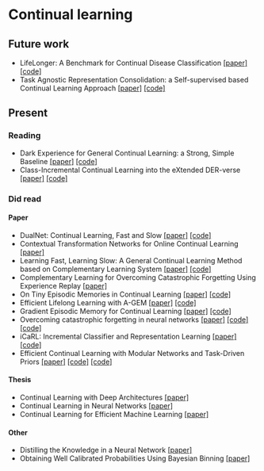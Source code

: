 # Continual learning
## Future work
* LifeLonger: A Benchmark for Continual Disease Classification [[paper]](https://arxiv.org/pdf/2204.05737.pdf) [[code]](https://github.com/mmderakhshani/lifelonger)
* Task Agnostic Representation Consolidation: a Self-supervised based Continual Learning Approach [[paper]](https://arxiv.org/abs/2207.06267) [[code]](https://github.com/neurai-lab/tarc)

## Present
### Reading
* Dark Experience for General Continual Learning: a Strong, Simple Baseline [[paper]](https://paperswithcode.com/paper/dark-experience-for-general-continual) [[code]](https://github.com/aimagelab/mammoth)
* Class-Incremental Continual Learning into the eXtended DER-verse [[paper]](https://arxiv.org/abs/2201.00766) [[code]](https://github.com/aimagelab/mammoth)

### Did read
#### Paper
* DualNet: Continual Learning, Fast and Slow [[paper]](https://arxiv.org/abs/2110.00175) [[code]](https://github.com/phquang/DualNet)
* Contextual Transformation Networks for Online Continual Learning [[paper]](https://openreview.net/forum?id=zx_uX-BO7CH)
* Learning Fast, Learning Slow: A General Continual Learning Method based on Complementary Learning System [[paper]](https://openreview.net/pdf?id=uxxFrDwrE7Y) [[code]](https://github.com/NeurAI-Lab/CLS-ER)
* Complementary Learning for Overcoming Catastrophic Forgetting Using Experience Replay [[paper]](https://arxiv.org/abs/1903.04566)
* On Tiny Episodic Memories in Continual Learning [[paper]](https://arxiv.org/abs/1902.10486) [[code]](https://github.com/facebookresearch/agem)
* Efficient Lifelong Learning with A-GEM [[paper]](https://openreview.net/forum?id=Hkf2_sC5FX) [[code]](https://github.com/facebookresearch/agem)
* Gradient Episodic Memory for Continual Learning [[paper]](https://arxiv.org/abs/1706.08840) [[code]](https://github.com/facebookresearch/GradientEpisodicMemory)
* Overcoming catastrophic forgetting in neural networks [[paper]](https://arxiv.org/abs/1612.00796) [[code]](https://github.com/ariseff/overcoming-catastrophic) [[code]](https://github.com/stokesj/EWC)
* iCaRL: Incremental Classifier and Representation Learning [[paper]](https://arxiv.org/abs/1611.07725) [[code]](https://github.com/srebuffi/iCaRL)
* Efficient Continual Learning with Modular Networks and Task-Driven Priors [[paper]](https://arxiv.org/abs/2012.12631) [[code]](https://github.com/TomVeniat/MNTDP) [[code]](https://github.com/facebookresearch/CTrLBenchmark)

#### Thesis
* Continual Learning with Deep Architectures [[paper]](https://icml.cc/Conferences/2021/ScheduleMultitrack?event=10833)
* Continual Learning in Neural Networks [[paper]](https://arxiv.org/abs/1910.02718)
* Continual Learning for Efficient Machine Learning [[paper]](https://ora.ox.ac.uk/objects/uuid:7a3e5c33-864f-4cfe-8b80-e85cbf651946/files/ddf65v7983)

#### Other
* Distilling the Knowledge in a Neural Network [[paper]](https://arxiv.org/abs/1503.02531)
* Obtaining Well Calibrated Probabilities Using Bayesian Binning [[paper]](https://people.cs.pitt.edu/~milos/research/AAAI_Calibration.pdf)
